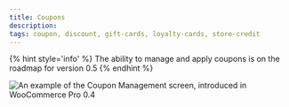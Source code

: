 ```yaml
---
title: Coupons
description:  
tags: coupon, discount, gift-cards, loyalty-cards, store-credit
---
```


{% hint style='info' %}
The ability to manage and apply coupons is on the roadmap for version 0.5
{% endhint %}

![An example of the Coupon Management screen, introduced in WooCommerce Pro 0.4](http://wcpos.com/wp-content/uploads/2015/06/coupon-management-0.4.png "An example of the Coupon Management screen, introduced in WooCommerce Pro 0.4")